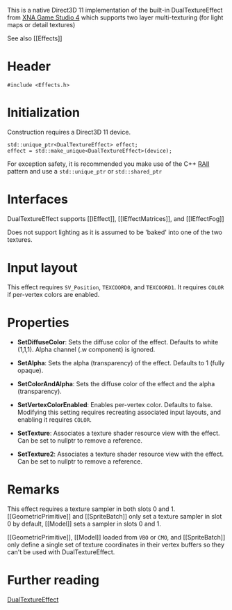 This is a native Direct3D 11 implementation of the built-in DualTextureEffect from [XNA Game Studio 4](https://msdn.microsoft.com/en-us/library/microsoft.xna.framework.graphics.dualtextureeffect.aspx) which supports two layer multi-texturing (for light maps or detail textures)

See also [[Effects]]

# Header
    #include <Effects.h>

# Initialization
Construction requires a Direct3D 11 device.

    std::unique_ptr<DualTextureEffect> effect;
    effect = std::make_unique<DualTextureEffect>(device);

For exception safety, it is recommended you make use of the C++ [RAII](http://en.wikipedia.org/wiki/Resource_Acquisition_Is_Initialization) pattern and use a ``std::unique_ptr`` or ``std::shared_ptr``

# Interfaces

DualTextureEffect supports [[IEffect]], [[IEffectMatrices]], and [[IEffectFog]]

Does not support lighting as it is assumed to be 'baked' into one of the two textures.

# Input layout
This effect requires ``SV_Position``, ``TEXCOORD0``, and  ``TEXCOORD1``. It requires ``COLOR`` if per-vertex colors are enabled.

# Properties

* **SetDiffuseColor**: Sets the diffuse color of the effect. Defaults to white (1,1,1). Alpha channel (.w component) is ignored.

* **SetAlpha**: Sets the alpha (transparency) of the effect. Defaults to 1 (fully opaque).

* **SetColorAndAlpha**: Sets the diffuse color of the effect and the alpha (transparency).

* **SetVertexColorEnabled**: Enables per-vertex color. Defaults to false. Modifying this setting requires recreating associated input layouts, and enabling it requires ``COLOR``.

* **SetTexture**: Associates a texture shader resource view with the effect. Can be set to nullptr to remove a reference.

* **SetTexture2**: Associates a texture shader resource view with the effect. Can be set to nullptr to remove a reference.

# Remarks

This effect requires a texture sampler in both slots 0 and 1. [[GeometricPrimitive]] and [[SpriteBatch]] only set a texture sampler in slot 0 by default, [[Model]] sets a sampler in slots 0 and 1.

[[GeometricPrimitive]], [[Model]] loaded from ``VBO`` or ``CMO``, and [[SpriteBatch]] only define a single set of texture coordinates in their vertex buffers so they can't be used with DualTextureEffect.

# Further reading

[DualTextureEffect](http://blogs.msdn.com/b/shawnhar/archive/2010/08/04/dualtextureeffect.aspx)  
